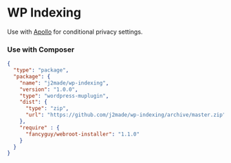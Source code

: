 # WP Indexing
Use with [Apollo](https://github.com/j2made/apollo) for conditional privacy settings.

### Use with Composer
```json
{
  "type": "package",
  "package": {
    "name": "j2made/wp-indexing",
    "version": "1.0.0",
    "type": "wordpress-muplugin",
    "dist": {
      "type": "zip",
      "url": "https://github.com/j2made/wp-indexing/archive/master.zip"
    },
    "require" : {
      "fancyguy/webroot-installer": "1.1.0"
    }
  }
}
```
